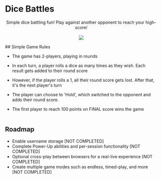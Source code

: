 # Dice Battles

<p align="center">
Simple dice battling fun! Play against another opponent to reach your high-score!
<br><br>
<img src="dice-game-demo.gif">
<br>
</p>
## Simple Game Rules

- The game has 2-players, playing in rounds
- In each turn, a player rolls a dice as many times as they wish. Each result gets added to their round score
- However, if the player rolls a 1, all their round score gets lost. After that, it's the next player's turn
- The player can choose to 'Hold', which switched to the opponent and adds their round score.

- The first player to reach 100 points on FINAL score wins the game
<br><br>
## Roadmap

- Enable username storage [NOT COMPLETED]
- Complete Power-Up abilities and per-session functionality [NOT COMPLETED]
- Optional cross-play between browsers for a real-live experience [NOT COMPLETED]
- Create multiple game modes such as endless, timed-play, and more [NOT COMPLETED]

